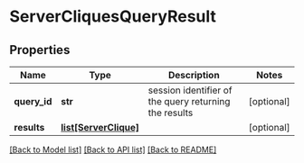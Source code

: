 # ServerCliquesQueryResult

## Properties
Name | Type | Description | Notes
------------ | ------------- | ------------- | -------------
**query_id** | **str** | session identifier of the query returning the results  | [optional] 
**results** | [**list[ServerClique]**](ServerClique.md) |  | [optional] 

[[Back to Model list]](../README.md#documentation-for-models) [[Back to API list]](../README.md#documentation-for-api-endpoints) [[Back to README]](../README.md)


